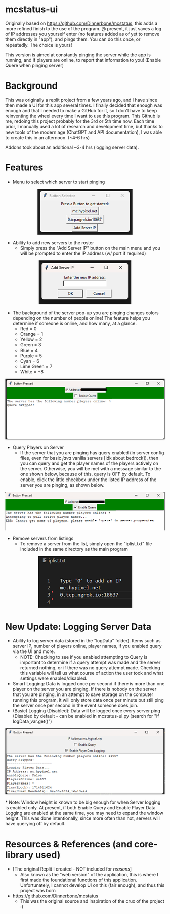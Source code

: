 # mcstatus-ui
Originally based on https://github.com/Dinnerbone/mcstatus, this adds a more refined finish to the use of the program. @ present, it just saves a log of IP addresses you yourself enter (no features added as of yet to remove them directly in "app"), and pings them. You can do this once, or repeatedly. The choice is yours!

This version is aimed at constantly pinging the server while the app is running, and if players are online, to report that information to you! (Enable Quere when pinging server) 

# Background
This was originally a replit project from a few years ago, and I have since then made a UI for this app several times. I finally decided that enough was enough and that I needed to make a GitHub for it, so I don't have to keep reinventing the wheel every time I want to use this program. This Github is me, redoing this project probably for the 3rd or 5th time now. Each time prior, I manually used a lot of research and development time, but thanks to new tools of the modern age (ChatGPT and API documentation), I was able to create this in an afternoon.  (~4-6 hrs)

Addons took about an additional ~3-4 hrs (logging server data).

# Features
* Menu to select which server to start pinging

<p align="center">
  <img src="https://github.com/NoicTheBrave/mcstatus-ui/blob/main/images/mcstatus-ui_image1.png" alt="Image">
</p>

* Ability to add new servers to the roster
  * Simply press the "Add Server IP" button on the main menu and you will be prompted to enter the IP address (w/ port if required)
<p align="center">
  <img src="https://github.com/NoicTheBrave/mcstatus-ui/blob/main/images/mcstatus-ui_image3.png" alt="Image">
</p>

* The background of the server pop-up you are pinging changes colors depending on the number of people online! The feature helps you determine if someone is online, and how many, at a glance.
  * Red = 0
  * Orange = 1
  * Yellow = 2
  * Green = 3
  * Blue = 4
  * Purple = 5
  * Cyan = 6
  * Lime Green = 7
  * White = +8
<p align="center">
  <img src="https://github.com/NoicTheBrave/mcstatus-ui/blob/main/images/mcstatus-ui_image4.png" alt="Image">
</p>

* Query Players on Server
  * If the server that you are pinging has query enabled (in server config files, even for basic *java* vanilla servers [idk about bedrock]), then you can query and get the player names of the players actively on the server. Otherwise, you will be met with a message similar to the one shown below, because of this, query is OFF by default. To enable, click the little checkbox under the listed IP address of the server you are pinging, as shown below. 
<p align="center">
  <img src="https://github.com/NoicTheBrave/mcstatus-ui/blob/main/images/mcstatus-ui_image5.png" alt="Image">
</p>

* Remove servers from listings
  * To remove a server from the list, simply open the "iplist.txt" file included in the same directory as the main program
<p align="center">
  <img src="https://github.com/NoicTheBrave/mcstatus-ui/blob/main/images/mcstatus-ui_image2.png" alt="Image">
</p>

# New Update: Logging Server Data
* Ability to log server data (stored in the "logData" folder). Items such as server IP, number of players online, player names, if you enabled query via the UI and more.
  * NOTE: Checking to see if you enabled attempting to Query is important to determine if a query attempt was made and the server returned nothing, or if there was no query attempt made. Checking this variable will tell us what course of action the user took and what settings were enabled/disabled.
* Smart Logging: Data is logged once per second if there is more than one player on the server you are pinging. If there is nobody on the server that you are pinging, in an attempt to save storage on the computer running this program, it will only store data once per minute but still ping the server once per second in the event someone does join. 
* (Basic) Logging (Disabled): Data will be logged once every server ping (Disabled by default - can be enabled in mcstatus-ui.py (search for "if logData_var.get()") 
<p align="center">
  <img src="https://github.com/NoicTheBrave/mcstatus-ui/blob/main/images/mcstatus-ui_image6.png" alt="Image">
</p>
* Note: Window height is known to be big enough for when Server logging is enabled only. At present, if both Enable Query and Enable Player Data Logging are enabled at the same time, you may need to expand the window height. This was done intentionally, since more often than not, servers will have querying off by default. 

# Resources & References (and core-library used)
* [The original Replit I created - NOT included for *reasons*]
   * Also known as the "web version" of the application, this is where I first made the foundational functions of this application. Unfortunately, I cannot develop UI on this (fair enough), and thus this project was born
* https://github.com/Dinnerbone/mcstatus
  * This was the original source and inspiration of the crux of the project :) 
